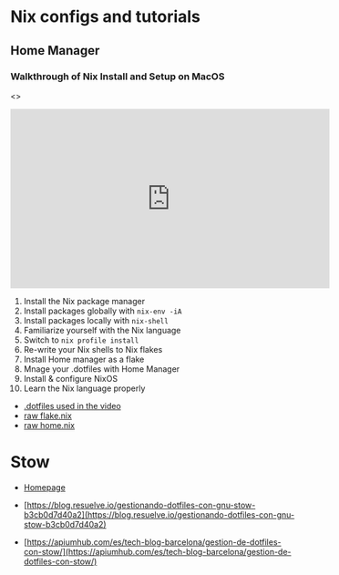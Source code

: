 
# Nix configs and tutorials

## Home Manager

### Walkthrough of Nix Install and Setup on MacOS

<>
<iframe width="560" height="315" src="https://www.youtube.com/embed/utoj6annRK0?si=mTuFTj6JgORv8YB7&amp;start=309" title="YouTube video player" frameborder="0" allow="accelerometer; autoplay; clipboard-write; encrypted-media; gyroscope; picture-in-picture; web-share" allowfullscreen></iframe>
</>

1. Install the Nix package manager
2. Install packages  globally with `nix-env -iA`
3. Install packages locally with `nix-shell`
4. Familiarize yourself with the Nix language
5. Switch to `nix profile install`
6. Re-write your Nix shells to Nix flakes
7. Install Home manager as a flake
8. Mnage your .dotfiles with Home Manager
9. Install & configure NixOS
10. Learn the Nix language properly

* [.dotfiles used in the video](https://github.com/agilesteel/.dotfiles/tree/7a99f9e97e444efbb9c65548861a896f0f4e9d44)
* [raw flake.nix](https://raw.githubusercontent.com/agilesteel/.dotfiles/7a99f9e97e444efbb9c65548861a896f0f4e9d44/nix/home-manager/flake.nix)
* [raw home.nix](https://raw.githubusercontent.com/agilesteel/.dotfiles/7a99f9e97e444efbb9c65548861a896f0f4e9d44/nix/home-manager/home.nix)

# Stow

* [Homepage](https://www.gnu.org/software/stow/manual/stow.html)

* [https://blog.resuelve.io/gestionando-dotfiles-con-gnu-stow-b3cb0d7d40a2](https://blog.resuelve.io/gestionando-dotfiles-con-gnu-stow-b3cb0d7d40a2)
* [https://apiumhub.com/es/tech-blog-barcelona/gestion-de-dotfiles-con-stow/](https://apiumhub.com/es/tech-blog-barcelona/gestion-de-dotfiles-con-stow/)

